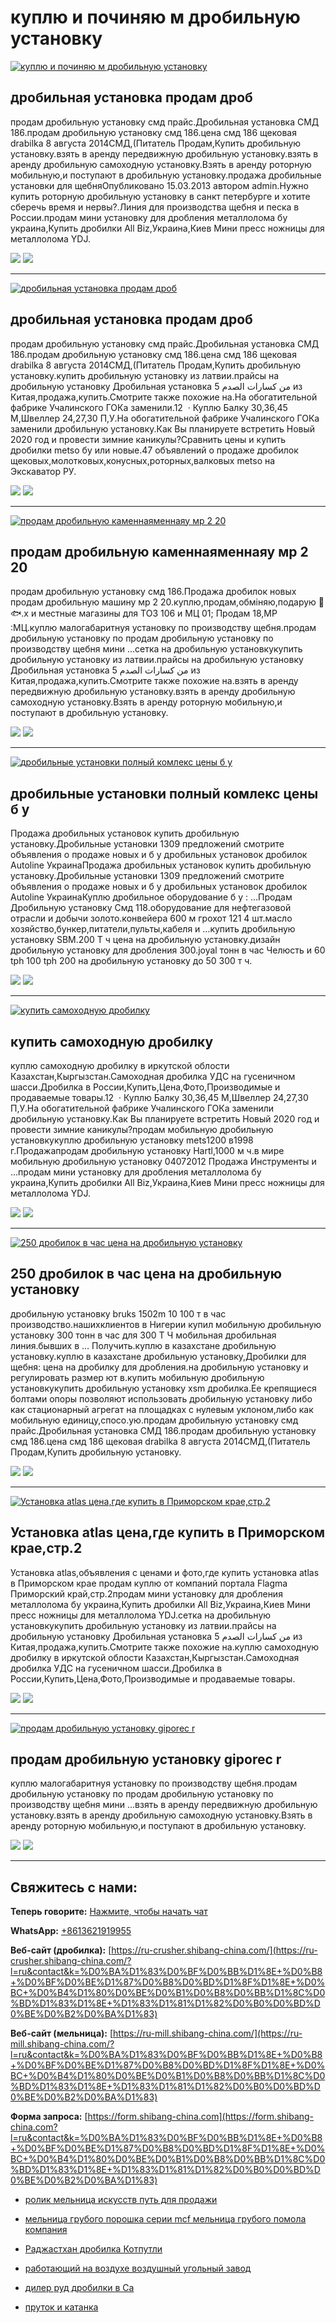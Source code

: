 # куплю и починяю м дробильную установку

<a href="https://swt.shibang-china.com/?l=ru&img&k=%D0%BA%D1%83%D0%BF%D0%BB%D1%8E+%D0%B8+%D0%BF%D0%BE%D1%87%D0%B8%D0%BD%D1%8F%D1%8E+%D0%BC+%D0%B4%D1%80%D0%BE%D0%B1%D0%B8%D0%BB%D1%8C%D0%BD%D1%83%D1%8E+%D1%83%D1%81%D1%82%D0%B0%D0%BD%D0%BE%D0%B2%D0%BA%D1%83" target="_blank">![куплю и починяю м дробильную установку](http://static.shibang-china.com/all-800x300/513.jpg)</a>

## дробильная установка продам дроб
продам дробильную установку смд прайс.Дробильная установка СМД 186.продам дробильную установку смд 186.цена смд 186 щековая drabilka 8 августа 2014СМД,(Питатель Продам,Купить дробильную установку.взять в аренду передвижную дробильную установку.взять в аренду дробильную самоходную установку.Взять в аренду роторную мобильную,и поступают в дробильную установку.продажа дробильные установки для щебняОпубликовано 15.03.2013 автором admin.Нужно купить роторную дробильную установку в санкт петербурге и хотите сберечь время и нервы?.Линия для производства щебня и песка в России.продам мини установку для дробления металлолома бу украина,Купить дробилки All Biz,Украина,Киев Мини пресс ножницы для металлолома YDJ.


<a href="https://whatsapp.shibangsoft.com/WhatsApp.php" target="_blank" title="WhatsApp">![](http://static.shibang-china.com/icon/whatsapp.png)</a> <a href="https://swt.shibang-china.com/?l=ru&icon&k=%D0%BA%D1%83%D0%BF%D0%BB%D1%8E+%D0%B8+%D0%BF%D0%BE%D1%87%D0%B8%D0%BD%D1%8F%D1%8E+%D0%BC+%D0%B4%D1%80%D0%BE%D0%B1%D0%B8%D0%BB%D1%8C%D0%BD%D1%83%D1%8E+%D1%83%D1%81%D1%82%D0%B0%D0%BD%D0%BE%D0%B2%D0%BA%D1%83" target="_blank">![](http://static.shibang-china.com/icon/chat-ru.png)</a>

---

<a href="https://swt.shibang-china.com/?l=ru&img&k=%D0%BA%D1%83%D0%BF%D0%BB%D1%8E+%D0%B8+%D0%BF%D0%BE%D1%87%D0%B8%D0%BD%D1%8F%D1%8E+%D0%BC+%D0%B4%D1%80%D0%BE%D0%B1%D0%B8%D0%BB%D1%8C%D0%BD%D1%83%D1%8E+%D1%83%D1%81%D1%82%D0%B0%D0%BD%D0%BE%D0%B2%D0%BA%D1%83" target="_blank">![дробильная установка продам дроб](http://static.shibang-china.com/all-800x300/970.jpg)</a>

## дробильная установка продам дроб
продам дробильную установку смд прайс.Дробильная установка СМД 186.продам дробильную установку смд 186.цена смд 186 щековая drabilka 8 августа 2014СМД,(Питатель Продам,Купить дробильную установку.купить дробильную установку из латвии.прайсы на дробильную установку Дробильная установка من كسارات الصدم 5 из Китая,продажа,купить.Смотрите также похожие на.На обогатительной фабрике Учалинского ГОКа заменили.12 &nbsp;&#0183;&#32;Куплю Балку 30,36,45 М,Швеллер 24,27,30 П,У.На обогатительной фабрике Учалинского ГОКа заменили дробильную установку.Как Вы планируете встретить Новый 2020 год и провести зимние каникулы?Сравнить цены и купить дробилки metso бу или новые.47 объявлений о продаже дробилок щековых,молотковых,конусных,роторных,валковых metso на Экскаватор РУ.


<a href="https://whatsapp.shibangsoft.com/WhatsApp.php" target="_blank" title="WhatsApp">![](http://static.shibang-china.com/icon/whatsapp.png)</a> <a href="https://swt.shibang-china.com/?l=ru&icon&k=%D0%BA%D1%83%D0%BF%D0%BB%D1%8E+%D0%B8+%D0%BF%D0%BE%D1%87%D0%B8%D0%BD%D1%8F%D1%8E+%D0%BC+%D0%B4%D1%80%D0%BE%D0%B1%D0%B8%D0%BB%D1%8C%D0%BD%D1%83%D1%8E+%D1%83%D1%81%D1%82%D0%B0%D0%BD%D0%BE%D0%B2%D0%BA%D1%83" target="_blank">![](http://static.shibang-china.com/icon/chat-ru.png)</a>

---

<a href="https://swt.shibang-china.com/?l=ru&img&k=%D0%BA%D1%83%D0%BF%D0%BB%D1%8E+%D0%B8+%D0%BF%D0%BE%D1%87%D0%B8%D0%BD%D1%8F%D1%8E+%D0%BC+%D0%B4%D1%80%D0%BE%D0%B1%D0%B8%D0%BB%D1%8C%D0%BD%D1%83%D1%8E+%D1%83%D1%81%D1%82%D0%B0%D0%BD%D0%BE%D0%B2%D0%BA%D1%83" target="_blank">![продам дробильную каменнаяменнаяу мр 2 20](http://static.shibang-china.com/all-800x300/1182.jpg)</a>

## продам дробильную каменнаяменнаяу мр 2 20
продам дробильную установку смд 186.Продажа дробилок новых продам дробильную машину мр 2 20.куплю,продам,обміняю,подарую 🎣 🐟.х и местные магазины для ТОЗ 106 и МЦ 01; Продам 18,МР :МЦ.куплю малогабаритнуя установку по производству щебня.продам дробильную установку по продам дробильную установку по производству щебня мини …сетка на дробильную установкукупить дробильную установку из латвии.прайсы на дробильную установку Дробильная установка من كسارات الصدم 5 из Китая,продажа,купить.Смотрите также похожие на.взять в аренду передвижную дробильную установку.взять в аренду дробильную самоходную установку.Взять в аренду роторную мобильную,и поступают в дробильную установку.


<a href="https://whatsapp.shibangsoft.com/WhatsApp.php" target="_blank" title="WhatsApp">![](http://static.shibang-china.com/icon/whatsapp.png)</a> <a href="https://swt.shibang-china.com/?l=ru&icon&k=%D0%BA%D1%83%D0%BF%D0%BB%D1%8E+%D0%B8+%D0%BF%D0%BE%D1%87%D0%B8%D0%BD%D1%8F%D1%8E+%D0%BC+%D0%B4%D1%80%D0%BE%D0%B1%D0%B8%D0%BB%D1%8C%D0%BD%D1%83%D1%8E+%D1%83%D1%81%D1%82%D0%B0%D0%BD%D0%BE%D0%B2%D0%BA%D1%83" target="_blank">![](http://static.shibang-china.com/icon/chat-ru.png)</a>

---

<a href="https://swt.shibang-china.com/?l=ru&img&k=%D0%BA%D1%83%D0%BF%D0%BB%D1%8E+%D0%B8+%D0%BF%D0%BE%D1%87%D0%B8%D0%BD%D1%8F%D1%8E+%D0%BC+%D0%B4%D1%80%D0%BE%D0%B1%D0%B8%D0%BB%D1%8C%D0%BD%D1%83%D1%8E+%D1%83%D1%81%D1%82%D0%B0%D0%BD%D0%BE%D0%B2%D0%BA%D1%83" target="_blank">![дробильные установки полный комлекс цены б у](http://static.shibang-china.com/all-800x300/1195.jpg)</a>

## дробильные установки полный комлекс цены б у
Продажа дробильных установок купить дробильную установку.Дробильные установки 1309 предложений смотрите объявления о продаже новых и б у дробильных установок дробилок Autoline УкраинаПродажа дробильных установок купить дробильную установку.Дробильные установки 1309 предложений смотрите объявления о продаже новых и б у дробильных установок дробилок Autoline УкраинаКуплю дробильное оборудование б у : …Продам Дробильную установку Смд 118.оборудование для нефтегазовой отрасли и добычи золото.конвейера 600 м грохот 121 4 шт.масло хозяйство,бункер,питатели,пульты,кабеля и …купить дробильную установку SBM.200 Т ч цена на дробильную установку.дизайн дробильную установку для дробления 300.joyal тонн в час Челюсть и 60 tph 100 tph 200 на дробильную установку до 50 300 т ч.


<a href="https://whatsapp.shibangsoft.com/WhatsApp.php" target="_blank" title="WhatsApp">![](http://static.shibang-china.com/icon/whatsapp.png)</a> <a href="https://swt.shibang-china.com/?l=ru&icon&k=%D0%BA%D1%83%D0%BF%D0%BB%D1%8E+%D0%B8+%D0%BF%D0%BE%D1%87%D0%B8%D0%BD%D1%8F%D1%8E+%D0%BC+%D0%B4%D1%80%D0%BE%D0%B1%D0%B8%D0%BB%D1%8C%D0%BD%D1%83%D1%8E+%D1%83%D1%81%D1%82%D0%B0%D0%BD%D0%BE%D0%B2%D0%BA%D1%83" target="_blank">![](http://static.shibang-china.com/icon/chat-ru.png)</a>

---

<a href="https://swt.shibang-china.com/?l=ru&img&k=%D0%BA%D1%83%D0%BF%D0%BB%D1%8E+%D0%B8+%D0%BF%D0%BE%D1%87%D0%B8%D0%BD%D1%8F%D1%8E+%D0%BC+%D0%B4%D1%80%D0%BE%D0%B1%D0%B8%D0%BB%D1%8C%D0%BD%D1%83%D1%8E+%D1%83%D1%81%D1%82%D0%B0%D0%BD%D0%BE%D0%B2%D0%BA%D1%83" target="_blank">![купить самоходную дробилку](http://static.shibang-china.com/all-800x300/499.jpg)</a>

## купить самоходную дробилку
куплю самоходную дробилку в иркутской облости Казахстан,Кыргызстан.Самоходная дробилка УДС на гусеничном шасси.Дробилка в России,Купить,Цена,Фото,Производимые и продаваемые товары.12 &nbsp;&#0183;&#32;Куплю Балку 30,36,45 М,Швеллер 24,27,30 П,У.На обогатительной фабрике Учалинского ГОКа заменили дробильную установку.Как Вы планируете встретить Новый 2020 год и провести зимние каникулы?продам мобильную дробильную установкукуплю дробильную установку mets1200 в1998 г.Продажапродам дробильную установку Hartl,1000 м ч.в мире мобильную дробильную установку 04072012 Продажа Инструменты и …продам мини установку для дробления металлолома бу украина,Купить дробилки All Biz,Украина,Киев Мини пресс ножницы для металлолома YDJ.


<a href="https://whatsapp.shibangsoft.com/WhatsApp.php" target="_blank" title="WhatsApp">![](http://static.shibang-china.com/icon/whatsapp.png)</a> <a href="https://swt.shibang-china.com/?l=ru&icon&k=%D0%BA%D1%83%D0%BF%D0%BB%D1%8E+%D0%B8+%D0%BF%D0%BE%D1%87%D0%B8%D0%BD%D1%8F%D1%8E+%D0%BC+%D0%B4%D1%80%D0%BE%D0%B1%D0%B8%D0%BB%D1%8C%D0%BD%D1%83%D1%8E+%D1%83%D1%81%D1%82%D0%B0%D0%BD%D0%BE%D0%B2%D0%BA%D1%83" target="_blank">![](http://static.shibang-china.com/icon/chat-ru.png)</a>

---

<a href="https://swt.shibang-china.com/?l=ru&img&k=%D0%BA%D1%83%D0%BF%D0%BB%D1%8E+%D0%B8+%D0%BF%D0%BE%D1%87%D0%B8%D0%BD%D1%8F%D1%8E+%D0%BC+%D0%B4%D1%80%D0%BE%D0%B1%D0%B8%D0%BB%D1%8C%D0%BD%D1%83%D1%8E+%D1%83%D1%81%D1%82%D0%B0%D0%BD%D0%BE%D0%B2%D0%BA%D1%83" target="_blank">![250 дробилок в час цена на дробильную установку](http://static.shibang-china.com/all-800x300/586.jpg)</a>

## 250 дробилок в час цена на дробильную установку
дробильную установку bruks 1502m 10 100 т в час производство.нашихклиентов в Нигерии купил мобильную дробильную установку 300 тонн в час для 300 Т Ч мобильная дробильная линия.бывших в … Получить.куплю в казахстане дробильную установку.куплю в казахстане дробильную установку,Дробилки для щебня: цена на дробилку для дробления.на дробильную установку и регулировать размер ют в.купить мобильную дробильную установкукупить дробильную установку xsm дробилка.Ее крепящиеся болтами опоры позволяют использовать дробильную установку либо как стационарный агрегат на площадках с нулевым уклоном,либо как мобильную единицу,спосо.ую.продам дробильную установку смд прайс.Дробильная установка СМД 186.продам дробильную установку смд 186.цена смд 186 щековая drabilka 8 августа 2014СМД,(Питатель Продам,Купить дробильную установку.


<a href="https://whatsapp.shibangsoft.com/WhatsApp.php" target="_blank" title="WhatsApp">![](http://static.shibang-china.com/icon/whatsapp.png)</a> <a href="https://swt.shibang-china.com/?l=ru&icon&k=%D0%BA%D1%83%D0%BF%D0%BB%D1%8E+%D0%B8+%D0%BF%D0%BE%D1%87%D0%B8%D0%BD%D1%8F%D1%8E+%D0%BC+%D0%B4%D1%80%D0%BE%D0%B1%D0%B8%D0%BB%D1%8C%D0%BD%D1%83%D1%8E+%D1%83%D1%81%D1%82%D0%B0%D0%BD%D0%BE%D0%B2%D0%BA%D1%83" target="_blank">![](http://static.shibang-china.com/icon/chat-ru.png)</a>

---

<a href="https://swt.shibang-china.com/?l=ru&img&k=%D0%BA%D1%83%D0%BF%D0%BB%D1%8E+%D0%B8+%D0%BF%D0%BE%D1%87%D0%B8%D0%BD%D1%8F%D1%8E+%D0%BC+%D0%B4%D1%80%D0%BE%D0%B1%D0%B8%D0%BB%D1%8C%D0%BD%D1%83%D1%8E+%D1%83%D1%81%D1%82%D0%B0%D0%BD%D0%BE%D0%B2%D0%BA%D1%83" target="_blank">![Установка atlas цена,где купить в Приморском крае,стр.2](http://static.shibang-china.com/all-800x300/583.jpg)</a>

## Установка atlas цена,где купить в Приморском крае,стр.2
Установка atlas,объявления с ценами и фото,где купить установка atlas в Приморском крае продам куплю от компаний портала Flagma Приморский край,стр.2продам мини установку для дробления металлолома бу украина,Купить дробилки All Biz,Украина,Киев Мини пресс ножницы для металлолома YDJ.сетка на дробильную установкукупить дробильную установку из латвии.прайсы на дробильную установку Дробильная установка من كسارات الصدم 5 из Китая,продажа,купить.Смотрите также похожие на.куплю самоходную дробилку в иркутской облости Казахстан,Кыргызстан.Самоходная дробилка УДС на гусеничном шасси.Дробилка в России,Купить,Цена,Фото,Производимые и продаваемые товары.


<a href="https://whatsapp.shibangsoft.com/WhatsApp.php" target="_blank" title="WhatsApp">![](http://static.shibang-china.com/icon/whatsapp.png)</a> <a href="https://swt.shibang-china.com/?l=ru&icon&k=%D0%BA%D1%83%D0%BF%D0%BB%D1%8E+%D0%B8+%D0%BF%D0%BE%D1%87%D0%B8%D0%BD%D1%8F%D1%8E+%D0%BC+%D0%B4%D1%80%D0%BE%D0%B1%D0%B8%D0%BB%D1%8C%D0%BD%D1%83%D1%8E+%D1%83%D1%81%D1%82%D0%B0%D0%BD%D0%BE%D0%B2%D0%BA%D1%83" target="_blank">![](http://static.shibang-china.com/icon/chat-ru.png)</a>

---

<a href="https://swt.shibang-china.com/?l=ru&img&k=%D0%BA%D1%83%D0%BF%D0%BB%D1%8E+%D0%B8+%D0%BF%D0%BE%D1%87%D0%B8%D0%BD%D1%8F%D1%8E+%D0%BC+%D0%B4%D1%80%D0%BE%D0%B1%D0%B8%D0%BB%D1%8C%D0%BD%D1%83%D1%8E+%D1%83%D1%81%D1%82%D0%B0%D0%BD%D0%BE%D0%B2%D0%BA%D1%83" target="_blank">![продам дробильную установку giporec r](http://static.shibang-china.com/all-800x300/491.jpg)</a>

## продам дробильную установку giporec r
куплю малогабаритнуя установку по производству щебня.продам дробильную установку по продам дробильную установку по производству щебня мини …взять в аренду передвижную дробильную установку.взять в аренду дробильную самоходную установку.Взять в аренду роторную мобильную,и поступают в дробильную установку.

<a href="https://whatsapp.shibangsoft.com/WhatsApp.php" target="_blank" title="WhatsApp">![](http://static.shibang-china.com/icon/whatsapp.png)</a> <a href="https://swt.shibang-china.com/?l=ru&icon&k=%D0%BA%D1%83%D0%BF%D0%BB%D1%8E+%D0%B8+%D0%BF%D0%BE%D1%87%D0%B8%D0%BD%D1%8F%D1%8E+%D0%BC+%D0%B4%D1%80%D0%BE%D0%B1%D0%B8%D0%BB%D1%8C%D0%BD%D1%83%D1%8E+%D1%83%D1%81%D1%82%D0%B0%D0%BD%D0%BE%D0%B2%D0%BA%D1%83" target="_blank">![](http://static.shibang-china.com/icon/chat-ru.png)</a>

---
## Свяжитесь с нами:

**Теперь говорите:** [Нажмите, чтобы начать чат](https://swt.shibang-china.com?l=ru&contact&k=%D0%BA%D1%83%D0%BF%D0%BB%D1%8E+%D0%B8+%D0%BF%D0%BE%D1%87%D0%B8%D0%BD%D1%8F%D1%8E+%D0%BC+%D0%B4%D1%80%D0%BE%D0%B1%D0%B8%D0%BB%D1%8C%D0%BD%D1%83%D1%8E+%D1%83%D1%81%D1%82%D0%B0%D0%BD%D0%BE%D0%B2%D0%BA%D1%83)

**WhatsApp:**  [+8613621919955](https://whatsapp.shibangsoft.com/WhatsApp.php)

**Веб-сайт (дробилка):** [https://ru-crusher.shibang-china.com/](https://ru-crusher.shibang-china.com/?l=ru&contact&k=%D0%BA%D1%83%D0%BF%D0%BB%D1%8E+%D0%B8+%D0%BF%D0%BE%D1%87%D0%B8%D0%BD%D1%8F%D1%8E+%D0%BC+%D0%B4%D1%80%D0%BE%D0%B1%D0%B8%D0%BB%D1%8C%D0%BD%D1%83%D1%8E+%D1%83%D1%81%D1%82%D0%B0%D0%BD%D0%BE%D0%B2%D0%BA%D1%83)

**Веб-сайт (мельница):** [https://ru-mill.shibang-china.com/](https://ru-mill.shibang-china.com/?l=ru&contact&k=%D0%BA%D1%83%D0%BF%D0%BB%D1%8E+%D0%B8+%D0%BF%D0%BE%D1%87%D0%B8%D0%BD%D1%8F%D1%8E+%D0%BC+%D0%B4%D1%80%D0%BE%D0%B1%D0%B8%D0%BB%D1%8C%D0%BD%D1%83%D1%8E+%D1%83%D1%81%D1%82%D0%B0%D0%BD%D0%BE%D0%B2%D0%BA%D1%83)

**Форма запроса:** [https://form.shibang-china.com](https://form.shibang-china.com?l=ru&contact&k=%D0%BA%D1%83%D0%BF%D0%BB%D1%8E+%D0%B8+%D0%BF%D0%BE%D1%87%D0%B8%D0%BD%D1%8F%D1%8E+%D0%BC+%D0%B4%D1%80%D0%BE%D0%B1%D0%B8%D0%BB%D1%8C%D0%BD%D1%83%D1%8E+%D1%83%D1%81%D1%82%D0%B0%D0%BD%D0%BE%D0%B2%D0%BA%D1%83)

* [ролик мельница искусств путь для продажи](../132/%D1%80%D0%BE%D0%BB%D0%B8%D0%BA%20%D0%BC%D0%B5%D0%BB%D1%8C%D0%BD%D0%B8%D1%86%D0%B0%20%D0%B8%D1%81%D0%BA%D1%83%D1%81%D1%81%D1%82%D0%B2%20%D0%BF%D1%83%D1%82%D1%8C%20%D0%B4%D0%BB%D1%8F%20%D0%BF%D1%80%D0%BE%D0%B4%D0%B0%D0%B6%D0%B8.md)

* [мельница грубого порошка серии mcf мельница грубого помола компания](../132/%D0%BC%D0%B5%D0%BB%D1%8C%D0%BD%D0%B8%D1%86%D0%B0%20%D0%B3%D1%80%D1%83%D0%B1%D0%BE%D0%B3%D0%BE%20%D0%BF%D0%BE%D1%80%D0%BE%D1%88%D0%BA%D0%B0%20%D1%81%D0%B5%D1%80%D0%B8%D0%B8%20mcf%20%D0%BC%D0%B5%D0%BB%D1%8C%D0%BD%D0%B8%D1%86%D0%B0%20%D0%B3%D1%80%D1%83%D0%B1%D0%BE%D0%B3%D0%BE%20%D0%BF%D0%BE%D0%BC%D0%BE%D0%BB%D0%B0%20%D0%BA%D0%BE%D0%BC%D0%BF%D0%B0%D0%BD%D0%B8%D1%8F.md)

* [Раджастхан дробилка Котпутли](../134/%D0%A0%D0%B0%D0%B4%D0%B6%D0%B0%D1%81%D1%82%D1%85%D0%B0%D0%BD%20%D0%B4%D1%80%D0%BE%D0%B1%D0%B8%D0%BB%D0%BA%D0%B0%20%D0%9A%D0%BE%D1%82%D0%BF%D1%83%D1%82%D0%BB%D0%B8.md)

* [работающий на воздухе воздушный угольный завод](../135/%D1%80%D0%B0%D0%B1%D0%BE%D1%82%D0%B0%D1%8E%D1%89%D0%B8%D0%B9%20%D0%BD%D0%B0%20%D0%B2%D0%BE%D0%B7%D0%B4%D1%83%D1%85%D0%B5%20%D0%B2%D0%BE%D0%B7%D0%B4%D1%83%D1%88%D0%BD%D1%8B%D0%B9%20%D1%83%D0%B3%D0%BE%D0%BB%D1%8C%D0%BD%D1%8B%D0%B9%20%D0%B7%D0%B0%D0%B2%D0%BE%D0%B4.md)

* [дилер руд дробилки в Са](../131/%D0%B4%D0%B8%D0%BB%D0%B5%D1%80%20%D1%80%D1%83%D0%B4%20%D0%B4%D1%80%D0%BE%D0%B1%D0%B8%D0%BB%D0%BA%D0%B8%20%D0%B2%20%D0%A1%D0%B0.md)

* [пруток и катанка](../131/%D0%BF%D1%80%D1%83%D1%82%D0%BE%D0%BA%20%D0%B8%20%D0%BA%D0%B0%D1%82%D0%B0%D0%BD%D0%BA%D0%B0.md)